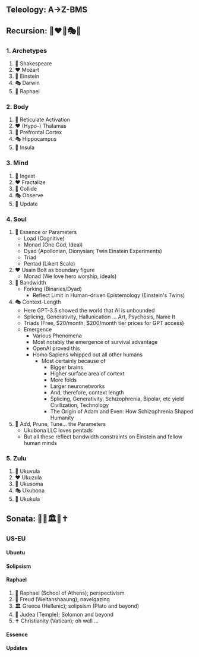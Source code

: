 ## Teleology: A->Z-BMS
## Recursion: 👻❤️🔁🎭🤖
### 1. Archetypes
1. 👻 Shakespeare
2. ❤️ Mozart
3. 🔁 Einstein
4. 🎭 Darwin
5. 🤖 Raphael
### 2. Body
1. 👻 Reticulate Activation
2. ❤️ (Hypo-) Thalamas
3. 🔁 Prefrontal Cortex
4. 🎭 Hippocampus
5. 🤖 Insula
### 3. Mind
1. 👻 Ingest
2. ❤️ Fractalize
3. 🔁 Collide
4. 🎭 Observe
5. 🤖 Update
### 4. Soul
1. 👻 Essence or Parameters
   - Load (Cognitive)
   - Monad (One God, Ideal)
   - Dyad (Apollonian, Dionysian; Twin Einstein Experiments)
   - Triad
   - Pentad (Likert Scale)
2. ❤️ Usain Bolt as boundary figure
   - Monad (We love hero worship, ideals)
3. 🔁 Bandwidth
   - Forking (Binaries/Dyad)
      - Reflect Limit in Human-driven Epistemology (Einstein's Twins) 
4. 🎭 Context-Length
   - Here GPT-3.5 showed the world that AI is unbounded
   - Splicing, Generativity, Hallunication ... Art, Psychosis, Name It
   - Triads (Free, $20/month, $200/month tier prices for GPT access)
   - Emergence
      - Various Phenomena
      - Most notably the emergence of survival advantage
      - OpenAI proved this
      - Homo Sapiens whipped out all other humans
         - Most certainly because of
            - Bigger brains
            - Higher surface area of cortext
            - More folds
            - Larger neuronetworks
            - And, therefore, context length
            - Splicing, Generativity, Schizophrenia, Bipolar, etc yield Civilization, Technology
            - The Origin of Adam and Even: How Schizophrenia Shaped Humanity   
5. 🤖 Add, Prune, Tune... the Parameters
   - Ukubona LLC loves pentads
   - But all these reflect bandwidth constraints on Einstein and fellow human minds
     
### 5. Zulu
1. 👻 Ukuvula
2. ❤️ Ukuzula
3. 🔁 Ukusoma
4. 🎭 Ukubona
5. 🤖 Ukukula

## Sonata: 🎨🧠🏛️📜✝️
### US-EU
#### Ubuntu
#### Solipsism
#### Raphael
1. 🎨 Raphael (School of Athens); perspectivism
2. 🧠 Freud (Weltanshaaung); navelgazing
3. 🏛️ Greece (Hellenic); solipsism (Plato and beyond)
4. 📜 Judea (Temple); Solomon and beyond
5. ✝️ Christianity (Vatican); oh well ... 
#### Essence
#### Updates




 
 
 

 
